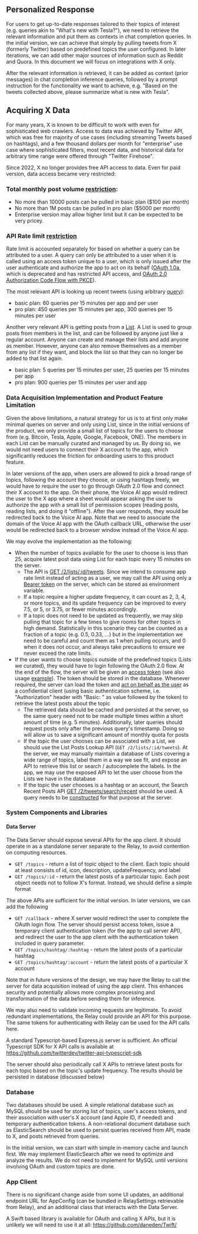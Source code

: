 ## Personalized Response

For users to get up-to-date responses tailored to their topics of interest (e.g. queries akin to "What's new with Tesla?"), we need to retrieve the relevant information and put them as contexts in chat completion queries. In the initial version, we can achieve that simply by pulling tweets from X (formerly Twitter) based on predefined topics the user configured. In later iterations, we can add other major sources of information such as Reddit and Quora. In this document we will focus on integrations with X only.

After the relevant information is retrieved, it can be added as context (prior messages) in chat completion inference queries, followed by a prompt instruction for the functionality we want to achieve, e.g. "Based on the tweets collected above, please summarize what is new with Tesla". 

## Acquiring X Data

For many years, X is known to be difficult to work with even for sophisticated web crawlers. Access to data was achieved by Twitter API, which was free for majority of use cases (including streaming Tweets based on hashtags), and a few thousand dollars per month for "enterprise" use case where sophisticated filters, most recent data, and historical data for arbitrary time range were offered through "Twitter Firehose".

Since 2022, X no longer provides free API access to data. Even for paid version, data access became very restricted:

### Total monthly post volume [restriction](https://developer.twitter.com/en/docs/twitter-api/getting-started/about-twitter-api):

- No more than 10000 posts can be pulled in basic plan ($100 per month)
- No more than 1M posts can be pulled in pro plan ($5000 per month)
- Enterprise version may allow higher limit but it can be expected to be very pricey.

### API Rate limit [restriction](https://developer.twitter.com/en/docs/twitter-api/rate-limits)

Rate limit is accounted separately for based on whether a query can be attributed to a user. A query can only be attributed to a user when it is called using an access token unique to a user, which is only issued after the user authenticate and authorize the app to act on its behalf ([OAuth 1.0a](https://developer.twitter.com/en/docs/authentication/oauth-1-0a), which is deprecated and has restricted API access, and [OAuth 2.0 Authorization Code Flow with PKCE](https://developer.twitter.com/en/docs/authentication/oauth-2-0/authorization-code)). 

The most relevant API is looking up recent tweets (using arbitrary [query](https://developer.twitter.com/en/docs/twitter-api/tweets/search/integrate/build-a-query)): 

- basic plan: 60 queries per 15 minutes per app and per user
- pro plan: 450 queries per 15 minutes per app, 300 queries per 15 minutes per user 

Another very relevant API is getting posts from a [List](https://help.twitter.com/en/using-x/x-lists). A List is used to group posts from members in the list, and can be followed by anyone just like a regular account. Anyone can create and manage their lists and add anyone as member. However, anyone can also remove themselves as a member from any list if they want, and block the list so that they can no longer be added to that list again.

- basic plan: 5 queries per 15 minutes per user, 25 queries per 15 minutes per app
- pro plan: 900 queries per 15 minutes per user and app

### Data Acquisition Implementation and Product Feature Limitation

Given the above limitations, a natural strategy for us is to at first only make minimal queries on server and only using List, since in the initial versions of the product, we only provide a small list of topics for the users to choose from (e.g. Bitcoin, Tesla, Apple, Google, Facebook, ONE). The members in each List can be manually curated and managed by us. By doing so, we would not need users to connect their X account to the app, which significantly reduces the friction for onboarding users to this product feature.

In later versions of the app, when users are allowed to pick a broad range of topics, following the account they choose, or using hashtags freely, we would have to require the user to go through OAuth 2.0 flow and connect their X account to the app. On their phone, the Voice AI app would redirect the user to the X app where a sheet would appear asking the user to authorize the app with a small list of permission scopes (reading posts, reading lists, and doing it "offline"). After the user responds, they would be redirected back to the Voice AI app. Note that we need to associate the domain of the Voice AI app with the OAuth callback URL, otherwise the user would be redirected back to a browser window instead of the Voice AI app.  

We may evolve the implementation as the following:

- When the number of topics available for the user to choose is less than 25, acquire latest post data using List for each topic every 15 minutes on the server.
  - The API is [GET /2/lists/:id/tweets](https://developer.twitter.com/en/docs/twitter-api/lists/list-tweets/api-reference/get-lists-id-tweets). Since we intend to consume app rate limit instead of acting as a user, we may call the API using only a [Bearer token](https://developer.twitter.com/en/docs/authentication/oauth-2-0/bearer-tokens) on the server, which can be stored as environment variable.
  - If a topic require a higher update frequency, it can count as 2, 3, 4, or more topics, and its update frequency can be improved to every 7.5, or 5, or 3.75, or fewer minutes accordingly. 
  - If a topic does not need to be updated as frequently, we may skip pulling that topic for a few times to give rooms for other topics in high demand. Statistically in this scenario they can be counted as a fraction of a topic (e.g. 0.5, 0.33, ...) but in the implementation we need to be careful and count them as 1 when pulling occurs, and 0 when it does not occur, and always take precautions to ensure we never exceed the rate limits.
- If the user wants to choose topics outside of the predefined topics (Lists we curated), they would have to login following the OAuth 2.0 flow. At the end of the flow, the server will be given an [access token](https://github.com/twitterdev/twitter-api-typescript-sdk/blob/0d12a20a76d6dd9c346decf9cc80bc611975d43f/src/OAuth2User.ts#L169) (see also usage [example](https://github.com/twitterdev/twitter-api-typescript-sdk/blob/0d12a20a76d6dd9c346decf9cc80bc611975d43f/examples/oauth2-callback.ts#L27)). The token should be stored in the database. Whenever required, the server can load the token and [act on behalf as the user](https://developer.twitter.com/en/docs/authentication/oauth-2-0/user-access-token) as a confidential client (using basic authentication scheme, i.e. "Authorization" header with "Basic: " as value followed by the token) to retrieve the latest posts about the topic
  - The retrieved data should be cached and persisted at the server, so the same query need not to be made multiple times within a short amount of time (e.g. 5 minutes). Additionally, later queries should request posts only after the previous query's timestamp. Doing so will allow us to save a significant amount of monthly quota for posts
  - If the topic the user chooses can be associated with a List, we should use the List Posts Lookup API (`GET /2/lists/:id/tweets`). At the server, we may manually maintain a database of Lists covering a wide range of topics, label them in a way we see fit, and expose an API to retrieve this list or search / autocomplete the labels. In the app, we may use the exposed API to let the user choose from the Lists we have in the database
  - If the topic the user chooses is a hashtag or an account, the Search Recent Posts API [GET /2/tweets/search/recent](https://developer.twitter.com/en/docs/twitter-api/tweets/search/api-reference/get-tweets-search-recent) should be used. A query needs to be [constructed](https://developer.twitter.com/en/docs/twitter-api/tweets/search/integrate/build-a-query) for that purpose at the server.

### System Components and Libraries

#### Data Server

The Data Server should expose several APIs for the app client. It should operate in as a standalone server separate to the Relay, to avoid contention on computing resources. 

- `GET /topics` - return a list of topic object to the client. Each topic should at least consists of id, icon, description, updateFrequency, and label
- `GET /topics/:id` - return the latest posts of a particular topic. Each post object needs not to follow X's format. Instead, we should define a simple format

The above APIs are sufficient for the initial version. In later versions, we can add the following

- `GET /callback` - where X server would redirect the user to complete the OAuth login flow. The server should persist access token, issue a temporary client authentication token (for the app to call server API), and redirect the user to the app client with the authentication token included in query parameter.
- `GET /topics/hashtag/:hashtag` - return the latest posts of a particular hashtag
- `GET /topics/hashtag/:account` - return the latest posts of a particular X account

Note that in future versions of the design, we may have the Relay to call the server for data acquisition instead of using the app client. This enhances security and potentially allows more complex processing and transformation of the data before sending them for inference.

We may also need to validate incoming requests are legitimate. To avoid redundant implementations, the Relay could provide an API for this purpose. The same tokens for authenticating with Relay can be used for the API calls here.

A standard Typescript-based Express.js server is sufficient. An official Typescript SDK for X API calls is available at https://github.com/twitterdev/twitter-api-typescript-sdk

The server should also periodically call X APIs to retrieve latest posts for each topic based on the topic's update frequency. The results should be persisted in database (discussed below)

### Database

Two databases should be used. A simple relational database such as MySQL should be used for storing list of topics, user's access tokens, and their association with user's X account (and Apple ID, if needed) and temporary authentication tokens. A non-relational document database such as ElasticSearch should be used to persist queries received from API, made to X, and posts retrieved from queries.  

In the initial version, we can start with simple in-memory cache and launch first. We may implement ElasticSearch after we need to optimize and analyze the results. We do not need to implement for MySQL until versions involving OAuth and custom topics are done.

### App Client

There is no significant change aside from some UI updates, an additional endpoint URL for AppConfig (can be bundled in RelaySettings retrievable from Relay), and an additional class that interacts with the Data Server. 

A Swift based library is available for OAuth and calling X APIs, but it is unlikely we will need to use it at all: https://github.com/daneden/Twift/